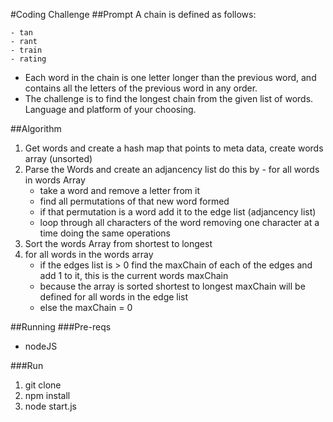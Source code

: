 #Coding Challenge
##Prompt
A chain is defined as follows:

    - tan
    - rant
    - train
    - rating
 
+ Each word in the chain is one letter longer than the previous word, and contains all the letters of the previous word in any order.  
+ The challenge is to find the longest chain from the given list of words.  Language and platform of your choosing.

##Algorithm
1.  Get words and create a hash map that points to meta data, create words array (unsorted)
2.  Parse the Words and create an adjancency list do this by - for all words in words Array
    -  take a word and remove a letter from it
    -  find all permutations of that new word formed
    -  if that permutation is a word add it to the edge list (adjancency list)
    -  loop through all characters of the word removing one character at a time doing the same operations
3.  Sort the words Array from shortest to longest
4.  for all words in the words array 
    - if the edges list is > 0 find the maxChain of each of the edges and add 1 to it, this is the current words maxChain 
    - because the array is sorted shortest to longest maxChain will be defined for all words in the edge list
    - else the maxChain = 0
    
##Running
###Pre-reqs
+ nodeJS

###Run
1.  git clone
2.  npm install
3.  node start.js
